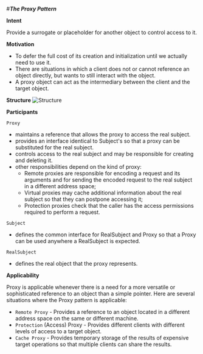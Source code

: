 #**_The Proxy Pattern_**

**Intent**

Provide a surrogate or placeholder for another object to control access to it.

**Motivation**
- To defer the full cost of its creation and initialization until we actually need to use it.
- There are situations in which a client does not or cannot reference an object directly, but wants to still interact with the object.
- A proxy object can act as the intermediary between the client and the target object.

**Structure**
![Structure](https://upload.wikimedia.org/wikipedia/commons/thumb/7/75/Proxy_pattern_diagram.svg/800px-Proxy_pattern_diagram.svg.png)

**Participants**

`Proxy`
- maintains a reference that allows the proxy to access the
real subject.
- provides an interface identical to Subject's so that a
proxy can be substituted for the real subject.
- controls access to the real subject and may be
responsible for creating and deleting it.
- other responsibilities depend on the kind of proxy:
    - Remote proxies are responsible for encoding a request and its arguments and for sending the encoded request to the real subject in a different address space;
    - Virtual proxies may cache additional information about the real subject so that they can postpone accessing it; 
    - Protection proxies check that the caller has the access permissions required to perform a request.

 
`Subject`
- defines the common interface for RealSubject and Proxy
so that a Proxy can be used anywhere a RealSubject is expected.

`RealSubject`
- defines the real object that the proxy represents.

**Applicability**

Proxy is applicable whenever there is a need for a more versatile or sophisticated reference to an object than a simple pointer. Here are several situations where the Proxy pattern is applicable:
- `Remote Proxy` - Provides a reference to an object located in a different address space on the same or different machine. 
- `Protection` (Access) Proxy - Provides different clients with different levels of access to a target object.
- `Cache Proxy` - Provides temporary storage of the results of expensive target operations so that multiple clients can share the results.
